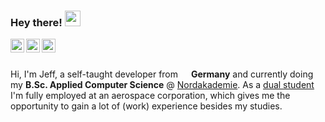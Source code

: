### Hey there! <img src="https://media.giphy.com/media/hvRJCLFzcasrR4ia7z/giphy.gif" width="25px">
<a href="http://discord.com/users/165474051706454016">
  <img align="left" alt="Jeff's Discord" width="22px" height="22px" src="https://raw.githubusercontent.com/peterthehan/peterthehan/master/assets/discord.svg" />
</a>
<a href="https://twitter.com/jeffsaupe">
  <img align="left" alt="Jeff's Twitter" width="22" height="22" src="https://raw.githubusercontent.com/peterthehan/peterthehan/master/assets/twitter.svg" />
</a>
<a href="https://www.linkedin.com/in/jeff-saupe-a4460a203/">
  <img align="left" alt="Jeff's LinkedIn" width="22px" src="https://raw.githubusercontent.com/peterthehan/peterthehan/master/assets/linkedin.svg" />
</a

<br>
<br>
<br>

Hi, I'm Jeff, a self-taught developer from <img src="https://image.flaticon.com/icons/svg/197/197571.svg" width="13"/> <b>Germany</b> and currently doing my <b>B.Sc. Applied Computer Science</b> @ [Nordakademie](https://www.nordakademie.de/). As a [dual student](https://www.ue-germany.com/blog/en/what-does-dual-study-mean-in-practice/#:~:text=This%20combination%20of%20study%20program,and%20do%20an%20apprenticeship%20simultaneously.) I'm fully employed at an aerospace corporation, which gives me the opportunity to gain a lot of (work) experience besides my studies.
